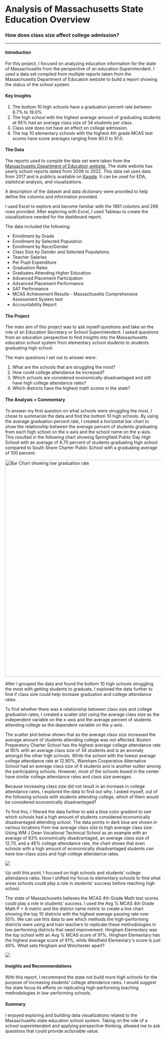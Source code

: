 # Analysis of Massachusetts State Education Overview

### How does class size affect college admission?
---

#### Introduction
For this project, I focused on analyzing education information for the state of Massachusetts from the perspective of an education Superintendent. I used a data set compiled from multiple reports taken from the Massachusetts Department of Education website to build a report showing the status of the school system. 

#### Key Insights
1. The bottom 10 high schools have a graduation percent rate between  8.7% to 19.0%
2. The high school with the highest average amount of graduating students at 95% had an average class size of 34 students per class. 
3. Class size does not have an effect on college admission.  
4. The top 10 elementary schools with the highest 4th grade MCAS test scores have score averages ranging from 80.0 to 91.0.

#### The Data
The reports used to compile the data set were taken from the [Massachusetts Department of Education website.](https://profiles.doe.mass.edu/statereport/#Curriculum%20Data) The state website has yearly school reports dated from 2006 to 2022. This data set uses data from 2017 and is publicly available on [Kaggle](https://www.kaggle.com/datasets/jackdaoud/marketing-data). It can be used for EDA, statistical analysis, and visualizations.

A description of the dataset and data dictionary were provided to help define the columns and information provided. 

I used Excel to explore and become familiar with the 1861 columns and 298 rows provided. After exploring with Excel, I used Tableau to create the visualizations needed for the dashboard report. 

The data included the following:
- Enrollment by Grade
- Enrollment by Selected Population
- Enrollment by Race/Gender
- Class Size by Gender and Selected Populations
- Teacher Salaries
- Per Pupil Expenditure
- Graduation Rates
- Graduates Attending Higher Education
- Advanced Placement Participation
- Advanced Placement Performance
- SAT Performance
- MCAS Achievement Results - Massachusetts Comprehensive Assessment System test
- Accountability Report

#### The Project
The main aim of this project was to ask myself questions and take on the role of an Education Secretary or School Superintendent. I asked questions from an education perspective to find insights into the Massachusetts education school system from elementary school students to students graduating high school. 

The main questions I set out to answer were:
1. What are the schools that are struggling the most? 
2. How could college attendance be increased?
3. Which schools are considered economically disadvantaged and still have high college attendance rates?
4. Which districts have the highest math scores in the state?

#### The Analysis + Commentary
To answer my first question on what schools were struggling the most, I chose to summarize the data and find the bottom 10 high schools. By using the average graduation percent rate, I created a horizontal bar chart to show the relationship between the average percent of students graduating from each high school on the x-axis and the school name on the y-axis. This resulted in the following chart showing Springfield Public Day High School with an average of 8.70 percent of students graduating high school compared to South Shore Charter Public School with a graduating average of 100 percent.

<img src="images/Low Grad Percent Rate Bar Chart.png" alt="Bar Chart showing low graduation rate" width="700" height="700">

After I grouped the data and found the bottom 10 high schools struggling the most with getting students to graduate, I explored the data further to find if class size could help increase graduation and college attendance rates. 

To find whether there was a relationship between class size and college graduation rates, I created a scatter plot using the average class size as the independent variable on the x-axis and the average percent of students attending college as the dependent variable on the y-axis. 

The scatter plot below shows that as the average class size increased the average amount of students attending college was not affected. Boston Preparatory Charter School has the highest average college attendance rate at 95% with an average class size of 34 students and is an anomaly amongst the other high schools. While the school with the lowest average college attendance rate at 12.90%, Wareham Cooperative Alternative School had an average class size of 6 students and is another outlier among the participating schools. However, most of the schools boxed in the center have similar college attendance rates and class size averages. 

Because increasing class size did not result in an increase in college attendance rates, I explored the data to find out why. I asked myself, out of the following schools with students attending college, which of them would be considered economically disadvantaged?  

To find this, I filtered the data further to add a blue color gradient to see which schools had a high amount of students considered economically disadvantaged attending school. The data points in dark blue are shown in various locations from low average class size to high average class size. Using WM J Dean Vocational Technical School as an example with an average of 83% economically disadvantaged, an average class size of 12.70, and a 46% college attendance rate,  the chart shows that even schools with a high amount of economically disadvantaged students can have low-class sizes and high college attendance rates.

<img src="images/Avg Class Size vs Attending College Scatter Plot.png"/>

Up until this point, I focused on high schools and students’ college attendance rates. Now I shifted my focus to elementary schools to find what areas schools could play a role in students’ success before reaching high school. 

The state of Massachusetts believes the MCAS 4th Grade Math test scores could play a role in students’ success. I used the Avg % MCAS 4th Grade Math P + A metric and the district name metric to create a line chart showing the top 10 districts with the highest average passing rate over 50%. We can use this data to see which methods the high-performing districts were using and train teachers to replicate these methodologies in low-performing districts that need improvement. Hingham Elementary was the top school with an Avg % MCAS score of 91%.  Hingham Elementary has the highest average score of 91%, while Westfield Elementary's score is just 49%. What sets Hingham and Winchester apart?

<img src="images/Avg Passing 4th Grade Math Line Chart.png"/>

#### Insights and Recommendations
With this report, I recommend the state not build more high schools for the purpose of increasing students’ college attendance rates. I would suggest the state focus its efforts on replicating high-performing teaching methodologies in low-performing schools.

#### Summary
I enjoyed exploring and building data visualizations related to the Massachusetts state education school system. Taking on the role of a school superintendent and applying perspective thinking, allowed me to ask questions that could provide actionable value. 
